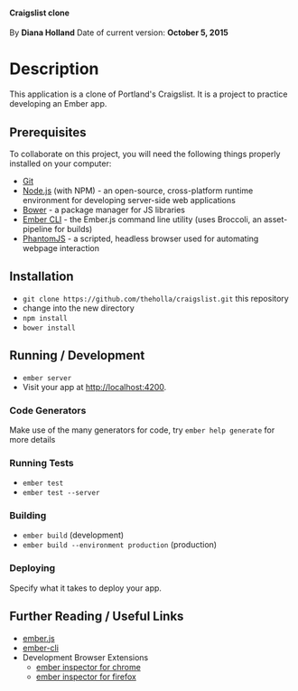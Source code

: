 #### Craigslist clone
By **Diana Holland**
Date of current version: **October 5, 2015**

# Description

This application is a clone of Portland's Craigslist. It is a project to practice developing an Ember app.

## Prerequisites

To collaborate on this project, you will need the following things properly installed on your computer:

* [Git](http://git-scm.com/)
* [Node.js](http://nodejs.org/) (with NPM) - an open-source, cross-platform runtime environment for developing server-side web applications
* [Bower](http://bower.io/) - a package manager for JS libraries
* [Ember CLI](http://www.ember-cli.com/) - the Ember.js command line utility (uses Broccoli, an asset-pipeline for builds)
* [PhantomJS](http://phantomjs.org/) - a scripted, headless browser used for automating webpage interaction

## Installation

* `git clone https://github.com/theholla/craigslist.git` this repository
* change into the new directory
* `npm install`
* `bower install`

## Running / Development

* `ember server`
* Visit your app at [http://localhost:4200](http://localhost:4200).

### Code Generators

Make use of the many generators for code, try `ember help generate` for more details

### Running Tests

* `ember test`
* `ember test --server`

### Building

* `ember build` (development)
* `ember build --environment production` (production)

### Deploying

Specify what it takes to deploy your app.

## Further Reading / Useful Links

* [ember.js](http://emberjs.com/)
* [ember-cli](http://www.ember-cli.com/)
* Development Browser Extensions
  * [ember inspector for chrome](https://chrome.google.com/webstore/detail/ember-inspector/bmdblncegkenkacieihfhpjfppoconhi)
  * [ember inspector for firefox](https://addons.mozilla.org/en-US/firefox/addon/ember-inspector/)
